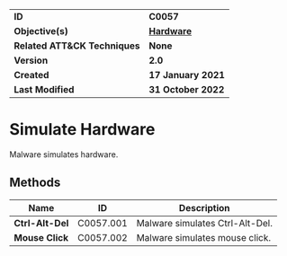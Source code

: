 <table>
<tr>
<td><b>ID</b></td>
<td><b>C0057</b></td>
</tr>
<tr>
<td><b>Objective(s)</b></td>
<td><b><a href="../hardware">Hardware</a></b></td>
</tr>
<tr>
<td><b>Related ATT&CK Techniques</b></td>
<td><b>None</b></td>
</tr>
<tr>
<td><b>Version</b></td>
<td><b>2.0</b></td>
</tr>
<tr>
<td><b>Created</b></td>
<td><b>17 January 2021</b></td>
</tr>
<tr>
<td><b>Last Modified</b></td>
<td><b>31 October 2022</b></td>
</tr>
</table>


Simulate Hardware
=================
Malware simulates hardware.

## Methods

|Name|ID|Description|
|---|---|---|
|**Ctrl-Alt-Del**|C0057.001|Malware simulates Ctrl-Alt-Del.|
|**Mouse Click**|C0057.002|Malware simulates mouse click.|